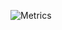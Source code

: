 ![Metrics](https://metrics.lecoq.io/waningflow?template=classic&base.metadata=0&languages=1&stars=1&stars.limit=4&config.timezone=Asia%2FShanghai&config.animated=true)
